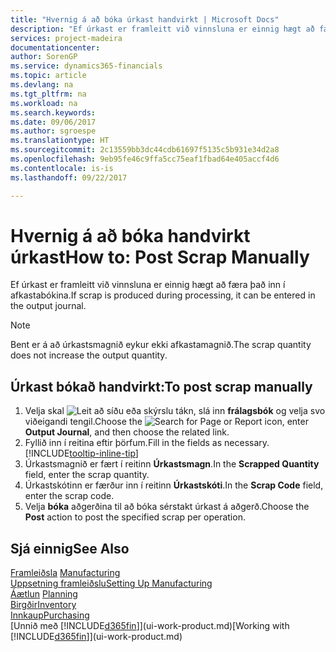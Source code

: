 ```yaml
---
title: "Hvernig á að bóka úrkast handvirkt | Microsoft Docs"
description: "Ef úrkast er framleitt við vinnsluna er einnig hægt að færa það inn í afkastabókina. Bent er á að úrkastsmagnið eykur ekki afkastamagnið."
services: project-madeira
documentationcenter: 
author: SorenGP
ms.service: dynamics365-financials
ms.topic: article
ms.devlang: na
ms.tgt_pltfrm: na
ms.workload: na
ms.search.keywords: 
ms.date: 09/06/2017
ms.author: sgroespe
ms.translationtype: HT
ms.sourcegitcommit: 2c13559bb3dc44cdb61697f5135c5b931e34d2a8
ms.openlocfilehash: 9eb95fe46c9ffa5cc75eaf1fbad64e405accf4d6
ms.contentlocale: is-is
ms.lasthandoff: 09/22/2017

---
```

# <a name="how-to-post-scrap-manually"></a><span data-ttu-id="95c50-104">Hvernig á að bóka handvirkt úrkast</span><span class="sxs-lookup"><span data-stu-id="95c50-104">How to: Post Scrap Manually</span></span>
<span data-ttu-id="95c50-105">Ef úrkast er framleitt við vinnsluna er einnig hægt að færa það inn í afkastabókina.</span><span class="sxs-lookup"><span data-stu-id="95c50-105">If scrap is produced during processing, it can be entered in the output journal.</span></span> 

> [!NOTE]
> <span data-ttu-id="95c50-106">Bent er á að úrkastsmagnið eykur ekki afkastamagnið.</span><span class="sxs-lookup"><span data-stu-id="95c50-106">The scrap quantity does not increase the output quantity.</span></span>  

## <a name="to-post-scrap-manually"></a><span data-ttu-id="95c50-107">Úrkast bókað handvirkt:</span><span class="sxs-lookup"><span data-stu-id="95c50-107">To post scrap manually</span></span>  
1. <span data-ttu-id="95c50-108">Velja skal ![Leit að síðu eða skýrslu](media/ui-search/search_small.png "Leit að síðu eða skýrslu táknið") tákn, slá inn **frálagsbók** og velja svo viðeigandi tengil.</span><span class="sxs-lookup"><span data-stu-id="95c50-108">Choose the ![Search for Page or Report](media/ui-search/search_small.png "Search for Page or Report icon") icon, enter **Output Journal**, and then choose the related link.</span></span>  
2. <span data-ttu-id="95c50-109">Fyllið inn í reitina eftir þörfum.</span><span class="sxs-lookup"><span data-stu-id="95c50-109">Fill in the fields as necessary.</span></span> [!INCLUDE[tooltip-inline-tip](includes/tooltip-inline-tip_md.md)]  
3. <span data-ttu-id="95c50-110">Úrkastsmagnið er fært í reitinn **Úrkastsmagn**.</span><span class="sxs-lookup"><span data-stu-id="95c50-110">In the **Scrapped Quantity** field, enter the scrap quantity.</span></span>  
4. <span data-ttu-id="95c50-111">Úrkastskótinn er færður inn í reitinn **Úrkastskóti**.</span><span class="sxs-lookup"><span data-stu-id="95c50-111">In the **Scrap Code** field, enter the scrap code.</span></span>  
5. <span data-ttu-id="95c50-112">Velja **bóka** aðgerðina til að bóka sérstakt úrkast á aðgerð.</span><span class="sxs-lookup"><span data-stu-id="95c50-112">Choose the **Post** action to post the specified scrap per operation.</span></span>  

## <a name="see-also"></a><span data-ttu-id="95c50-113">Sjá einnig</span><span class="sxs-lookup"><span data-stu-id="95c50-113">See Also</span></span>  
<span data-ttu-id="95c50-114">[Framleiðsla](production-manage-manufacturing.md)  </span><span class="sxs-lookup"><span data-stu-id="95c50-114">[Manufacturing](production-manage-manufacturing.md)  </span></span>  
[<span data-ttu-id="95c50-115">Uppsetning framleiðslu</span><span class="sxs-lookup"><span data-stu-id="95c50-115">Setting Up Manufacturing</span></span>](production-configure-production-processes.md)  
<span data-ttu-id="95c50-116">[Áætlun](production-planning.md)    </span><span class="sxs-lookup"><span data-stu-id="95c50-116">[Planning](production-planning.md)    </span></span>  
[<span data-ttu-id="95c50-117">Birgðir</span><span class="sxs-lookup"><span data-stu-id="95c50-117">Inventory</span></span>](inventory-manage-inventory.md)  
[<span data-ttu-id="95c50-118">Innkaup</span><span class="sxs-lookup"><span data-stu-id="95c50-118">Purchasing</span></span>](purchasing-manage-purchasing.md)  
<span data-ttu-id="95c50-119">[Unnið með [!INCLUDE[d365fin](includes/d365fin_md.md)]](ui-work-product.md)</span><span class="sxs-lookup"><span data-stu-id="95c50-119">[Working with [!INCLUDE[d365fin](includes/d365fin_md.md)]](ui-work-product.md)</span></span>

